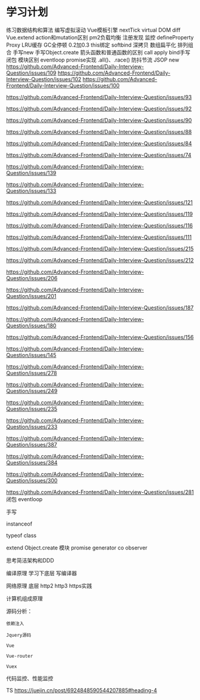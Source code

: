 # 学习计划


练习数据结构和算法
编写虚拟滚动
Vue模板引擎
nextTick
virtual DOM
diff
Vue.extend
action和mutation区别
pm2负载均衡
注册发现
监控
defineProperty
Proxy
LRU缓存
GC全停顿
0.2加0.3
this绑定
softbind
深拷贝
数组扁平化
排列组合
手写new
手写Object.create
箭头函数和普通函数的区别
call apply bind手写
闭包
模块区别
eventloop
promise实现
.all()、.race()
防抖节流
JSOP
new
https://github.com/Advanced-Frontend/Daily-Interview-Question/issues/109
https://github.com/Advanced-Frontend/Daily-Interview-Question/issues/102
https://github.com/Advanced-Frontend/Daily-Interview-Question/issues/100

https://github.com/Advanced-Frontend/Daily-Interview-Question/issues/93

https://github.com/Advanced-Frontend/Daily-Interview-Question/issues/92

https://github.com/Advanced-Frontend/Daily-Interview-Question/issues/90

https://github.com/Advanced-Frontend/Daily-Interview-Question/issues/88

https://github.com/Advanced-Frontend/Daily-Interview-Question/issues/84

https://github.com/Advanced-Frontend/Daily-Interview-Question/issues/74

https://github.com/Advanced-Frontend/Daily-Interview-Question/issues/139

https://github.com/Advanced-Frontend/Daily-Interview-Question/issues/133

https://github.com/Advanced-Frontend/Daily-Interview-Question/issues/121

https://github.com/Advanced-Frontend/Daily-Interview-Question/issues/119

https://github.com/Advanced-Frontend/Daily-Interview-Question/issues/116

https://github.com/Advanced-Frontend/Daily-Interview-Question/issues/111

https://github.com/Advanced-Frontend/Daily-Interview-Question/issues/215

https://github.com/Advanced-Frontend/Daily-Interview-Question/issues/212

https://github.com/Advanced-Frontend/Daily-Interview-Question/issues/206

https://github.com/Advanced-Frontend/Daily-Interview-Question/issues/201

https://github.com/Advanced-Frontend/Daily-Interview-Question/issues/187

https://github.com/Advanced-Frontend/Daily-Interview-Question/issues/180

https://github.com/Advanced-Frontend/Daily-Interview-Question/issues/156

https://github.com/Advanced-Frontend/Daily-Interview-Question/issues/145

https://github.com/Advanced-Frontend/Daily-Interview-Question/issues/278

https://github.com/Advanced-Frontend/Daily-Interview-Question/issues/249

https://github.com/Advanced-Frontend/Daily-Interview-Question/issues/235

https://github.com/Advanced-Frontend/Daily-Interview-Question/issues/233

https://github.com/Advanced-Frontend/Daily-Interview-Question/issues/387

https://github.com/Advanced-Frontend/Daily-Interview-Question/issues/384

https://github.com/Advanced-Frontend/Daily-Interview-Question/issues/300

https://github.com/Advanced-Frontend/Daily-Interview-Question/issues/281
闭包
eventloop

手写

instanceof

typeof
class 

extend
Object.create
模块
promise
generator
co
observer












思考简洁架构和DDD

编译原理  学习下底层 写编译器

网络原理 底层 http2 http3 https实践

计算机组成原理



源码分析：

    依赖注入

    Jquery源码 

    Vue

    Vue-router

    Vuex



代码监控、性能监控







TS
https://juejin.cn/post/6924848590544207885#heading-4


